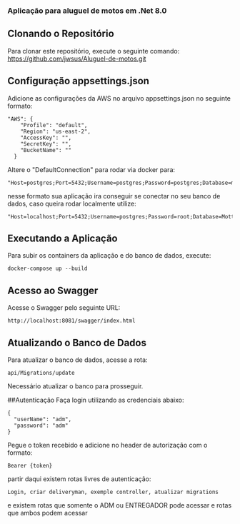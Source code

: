 ### Aplicação para aluguel de motos em .Net 8.0


## Clonando o Repositório
Para clonar este repositório, execute o seguinte comando: https://github.com/jwsus/Aluguel-de-motos.git
## Configuração appsettings.json
Adicione as configurações da AWS no arquivo appsettings.json no seguinte formato:

``` 
"AWS": {
    "Profile": "default",
    "Region": "us-east-2",
    "AccessKey": "",
    "SecretKey": "",
    "BucketName": ""
  } 
```

Altere o "DefaultConnection" para rodar via docker para: 
```
"Host=postgres;Port=5432;Username=postgres;Password=postgres;Database=mottu"
```
nesse formato sua aplicação ira conseguir se conectar no seu banco de dados, caso queira rodar localmente utilize: 
```
"Host=localhost;Port=5432;Username=postgres;Password=root;Database=Mottu"
```

## Executando a Aplicação
Para subir os containers da aplicação e do banco de dados, execute:
```
docker-compose up --build
```

## Acesso ao Swagger
Acesse o Swagger pelo seguinte URL:
```
http://localhost:8081/swagger/index.html
```

## Atualizando o Banco de Dados
Para atualizar o banco de dados, acesse a rota:
```
api/Migrations/update
```

Necessário atualizar o banco para prosseguir.

##Autenticação
Faça login utilizando as credenciais abaixo:
```
{
  "userName": "adm",
  "password": "adm"
}
```

Pegue o token recebido e adicione no header de autorização com o formato:
```
Bearer {token}
```

 partir daqui existem rotas livres de autenticação: 
 ```
 Login, criar deliveryman, exemple controller, atualizar migrations
 ``` 
 e existem rotas que somente o ADM ou ENTREGADOR pode acessar e rotas que ambos podem acessar
